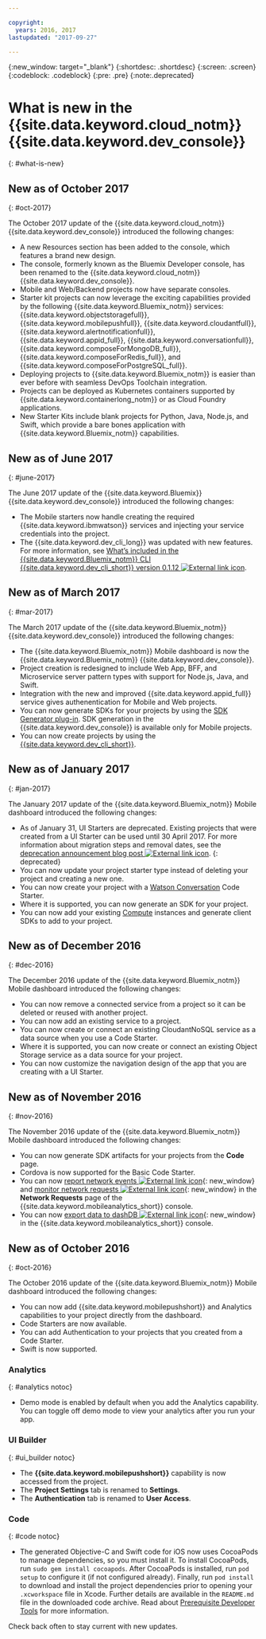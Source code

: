 ```yaml
---

copyright:
  years: 2016, 2017
lastupdated: "2017-09-27"

---
```

{:new_window: target="_blank"}
{:shortdesc: .shortdesc}
{:screen: .screen}
{:codeblock: .codeblock}
{:pre: .pre}
{:note:.deprecated}

# What is new in the {{site.data.keyword.cloud_notm}} {{site.data.keyword.dev_console}}
{: #what-is-new}

## New as of October 2017
{: #oct-2017}

The October 2017 update of the {{site.data.keyword.cloud_notm}} {{site.data.keyword.dev_console}} introduced the following changes:

* A new Resources section has been added to the console, which features a brand new design.
* The console, formerly known as the Bluemix Developer console, has been renamed to the {{site.data.keyword.cloud_notm}} {{site.data.keyword.dev_console}}.
* Mobile and Web/Backend projects now have separate consoles.
* Starter kit projects can now leverage the exciting capabilities provided by the following {{site.data.keyword.Bluemix_notm}} services: {{site.data.keyword.objectstoragefull}}, {{site.data.keyword.mobilepushfull}}, {{site.data.keyword.cloudantfull}}, {{site.data.keyword.alertnotificationfull}}, {{site.data.keyword.appid_full}}, {{site.data.keyword.conversationfull}},  {{site.data.keyword.composeForMongoDB_full}}, {{site.data.keyword.composeForRedis_full}}, and {{site.data.keyword.composeForPostgreSQL_full}}.
* Deploying projects to {{site.data.keyword.Bluemix_notm}} is easier than ever before with seamless DevOps Toolchain integration.
* Projects can be deployed as Kubernetes containers supported by {{site.data.keyword.containerlong_notm}} or as Cloud Foundry applications.
* New Starter Kits include blank projects for Python, Java, Node.js, and Swift, which provide a bare bones application with {{site.data.keyword.Bluemix_notm}} capabilities.



## New as of June 2017
{: #june-2017}

The June 2017 update of the {{site.data.keyword.Bluemix}} {{site.data.keyword.dev_console}} introduced the following changes:

   * The Mobile starters now handle creating the required {{site.data.keyword.ibmwatson}} services and injecting your service credentials into the project.
   * The {{site.data.keyword.dev_cli_long}} was updated with new features. For more information, see [What’s included in the {{site.data.keyword.Bluemix_notm}} CLI {{site.data.keyword.dev_cli_short}} version 0.1.12 ![External link icon](../icons/launch-glyph.svg "External link icon")](https://www.ibm.com/blogs/bluemix/2017/06/whats-included-bluemix-cli-developer-plug-version-0-1-12/).

## New as of March 2017
{: #mar-2017}

The March 2017 update of the {{site.data.keyword.Bluemix_notm}} {{site.data.keyword.dev_console}} introduced the following changes:

   * The {{site.data.keyword.Bluemix_notm}} Mobile dashboard is now the {{site.data.keyword.Bluemix_notm}} {{site.data.keyword.dev_console}}.
   * Project creation is redesigned to include Web App, BFF, and Microservice server pattern types with support for Node.js, Java, and Swift.
   * Integration with the new and improved {{site.data.keyword.appid_full}} service gives authenentication for Mobile and Web projects.
   * You can now generate SDKs for your projects by using the [SDK Generator plug-in](sdk_cli.html). SDK generation in the {{site.data.keyword.dev_console}} is available only for Mobile projects.
   * You can now create projects by using the [{{site.data.keyword.dev_cli_short}}](dev_cli.html).


## New as of January 2017
{: #jan-2017}

The January 2017 update of the {{site.data.keyword.Bluemix_notm}} Mobile dashboard introduced the following changes:

   * As of January 31, UI Starters are deprecated. Existing projects that were created from a UI Starter can be used until 30 April 2017. For more information about migration steps and removal dates, see the [deprecation announcement blog post ![External link icon](../icons/launch-glyph.svg "External link icon")](https://www.ibm.com/blogs/bluemix/2017/01/bluemix-mobile-dashboard-update/).
{: deprecated}
   * You can now update your project starter type instead of deleting your project and creating a new one.
   * You can now create your project with a [Watson Conversation](tutorial_conversation.html) Code Starter.
   * Where it is supported, you can now generate an SDK for your project.
   * You can now add your existing [Compute](sdk_compute.html) instances and generate client SDKs to add to your project.


## New as of December 2016
{: #dec-2016}

The December 2016 update of the {{site.data.keyword.Bluemix_notm}} Mobile dashboard introduced the following changes:

   * You can now remove a connected service from a project so it can be deleted or reused with another project.
   * You can now add an existing service to a project.
   * You can now create or connect an existing CloudantNoSQL service as a data source when you use a Code Starter.
   * Where it is supported, you can now create or connect an existing Object Storage service as a data source for your project.
   * You can now customize the navigation design of the app that you are creating with a UI Starter.


## New as of November 2016
{: #nov-2016}

The November 2016 update of the {{site.data.keyword.Bluemix_notm}} Mobile dashboard introduced the following changes:

   * You can now generate SDK artifacts for your projects from the **Code** page.
   * Cordova is now supported for the Basic Code Starter.
   * You can now [report network events ![External link icon](../icons/launch-glyph.svg "External link icon")](/docs/services/mobileanalytics/sdk.html#network-requests){: new_window} and [monitor network requests ![External link icon](../icons/launch-glyph.svg "External link icon")](/docs/services/mobileanalytics/app-monitoring.html#monitor-network-requests){: new_window} in the **Network Requests** page of the {{site.data.keyword.mobileanalytics_short}} console.
   * You can now [export data to dashDB ![External link icon](../icons/launch-glyph.svg "External link icon")](/docs/services/mobileanalytics/app-monitoring.html#dashdb){: new_window} in the {{site.data.keyword.mobileanalytics_short}} console.


## New as of October 2016
{: #oct-2016}

The October 2016 update of the {{site.data.keyword.Bluemix_notm}} Mobile dashboard introduced the following changes:

   * You can now add {{site.data.keyword.mobilepushshort}} and Analytics capabilities to your project directly from the dashboard.
   * Code Starters are now available.
   * You can add Authentication to your projects that you created from a Code Starter.
   * Swift is now supported.


### Analytics
{: #analytics notoc}

   * Demo mode is enabled by default when you add the Analytics capability. You can toggle off demo mode to view your analytics after you run your app.


### UI Builder
{: #ui_builder notoc}

   * The **{{site.data.keyword.mobilepushshort}}** capability is now accessed from the project.
   * The **Project Settings** tab is renamed to **Settings**.
   * The **Authentication** tab is renamed to **User Access**.


### Code
{: #code notoc}

   * The generated Objective-C and Swift code for iOS now uses CocoaPods to manage dependencies, so you must install it. To install CocoaPods, run `sudo gem install cocoapods`. After CocoaPods is installed, run `pod setup` to configure it (if not configured already). Finally, run `pod install` to download and install the project dependencies prior to opening your `.xcworkspace` file in Xcode. Further details are available in the `README.md` file in the downloaded code archive. Read about [Prerequisite Developer Tools](get_code.html#prereq-dev-tools) for more information.

Check back often to stay current with new updates.
